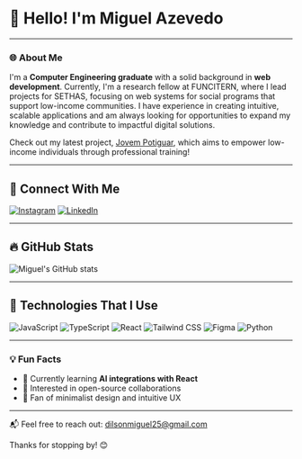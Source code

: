 # 👋 Hello! I'm Miguel Azevedo

---

### 🌐 About Me
I'm a **Computer Engineering graduate** with a solid background in **web development**. Currently, I'm a research fellow at FUNCITERN, where I lead projects for SETHAS, focusing on web systems for social programs that support low-income communities. I have experience in creating intuitive, scalable applications and am always looking for opportunities to expand my knowledge and contribute to impactful digital solutions.

Check out my latest project, <a href="https://jovempotiguar.sine.rn.gov.br/" target="_blank">Jovem Potiguar</a>, which aims to empower low-income individuals through professional training!

---

## 📲 Connect With Me
[![Instagram](https://img.shields.io/badge/Instagram-E4405F?style=for-the-badge&logo=instagram&logoColor=white)](https://www.instagram.com/miguelzvd_/)
[![LinkedIn](https://img.shields.io/badge/LinkedIn-0077B5?style=for-the-badge&logo=linkedin&logoColor=white)](https://www.linkedin.com/in/miguel-azevedo-a05291172/)

---

## 🔥 GitHub Stats
![Miguel's GitHub stats](https://github-readme-stats.vercel.app/api?username=Miguelzvd&show_icons=true&theme=radical)

---

## 🚀 Technologies That I Use
<div style="display: inline_block">
    <img alt="JavaScript" src="https://img.shields.io/badge/JavaScript-F7DF1E?style=for-the-badge&logo=javascript&logoColor=black"/>
    <img alt="TypeScript" src="https://img.shields.io/badge/TypeScript-007ACC?style=for-the-badge&logo=typescript&logoColor=white"/>
    <img alt="React" src="https://img.shields.io/badge/React-20232A?style=for-the-badge&logo=react&logoColor=61DAFB"/>
    <img alt="Tailwind CSS" src="https://img.shields.io/badge/Tailwind_CSS-38B2AC?style=for-the-badge&logo=tailwind-css&logoColor=white"/>
    <img alt="Figma" src="https://img.shields.io/badge/Figma-F24E1E?style=for-the-badge&logo=figma&logoColor=white"/>
    <img alt="Python" src="https://img.shields.io/badge/Python-14354C?style=for-the-badge&logo=python&logoColor=white"/>
</div>

---

### 💡 Fun Facts
- 🌱 Currently learning **AI integrations with React**
- 💼 Interested in open-source collaborations
- 🎨 Fan of minimalist design and intuitive UX

--- 

📬 Feel free to reach out: [dilsonmiguel25@gmail.com](mailto:dilsonmiguel25@gmail.com)

Thanks for stopping by! 😊

